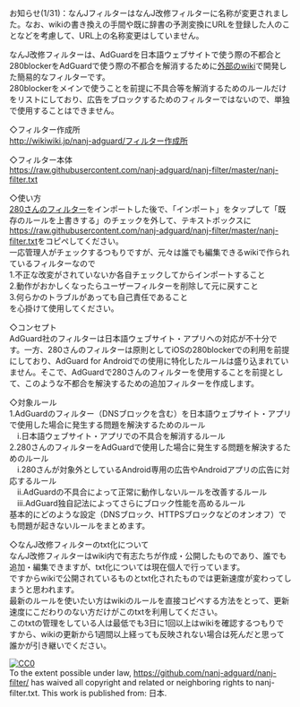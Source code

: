 <!DOCTYPE html>
<html lang="ja">
<head>
<meta http-equiv="Content-Type" content="text/html; charset=utf-8">
</head>
<body>
<p>お知らせ(1/31)：なんJフィルターはなんJ改修フィルターに名称が変更されました。なお、wikiの書き換えの手間や既に辞書の予測変換にURLを登録した人のことなどを考慮して、URL上の名称変更はしていません。</p>
<p>なんJ改修フィルターは、AdGuardを日本語ウェブサイトで使う際の不都合と280blockerをAdGuardで使う際の不都合を解消するために<a href="http://wikiwiki.jp/nanj-adguard/">外部のwiki</a>で開発した簡易的なフィルターです。<br>
280blockerをメインで使うことを前提に不具合等を解消するためのルールだけをリストにしており、広告をブロックするためのフィルターではないので、単独で使用することはできません。</p>
<p>◇フィルター作成所<br>
<a href="http://wikiwiki.jp/nanj-adguard/?%A5%D5%A5%A3%A5%EB%A5%BF%A1%BC%BA%EE%C0%AE%BD%EA">http://wikiwiki.jp/nanj-adguard/フィルター作成所</a></p>
<p>◇フィルター本体<br>
<a href="https://raw.githubusercontent.com/nanj-adguard/nanj-filter/master/nanj-filter.txt">https://raw.githubusercontent.com/nanj-adguard/nanj-filter/master/nanj-filter.txt</a></p>
<p>◇使い方<br>
<a href="https://280blocker.net/files/280blocker_adblock.txt">280さんのフィルター</a>をインポートした後で、「インポート」をタップして「既存のルールを上書きする」のチェックを外して、テキストボックスに<a href="https://raw.githubusercontent.com/nanj-adguard/nanj-filter/master/nanj-filter.txt">https://raw.githubusercontent.com/nanj-adguard/nanj-filter/master/nanj-filter.txt</a>をコピペしてください。<br>
一応管理人がチェックするつもりですが、元々は誰でも編集できるwikiで作られているフィルターなので<br>
1.不正な改変がされていないか各自チェックしてからインポートすること<br>
2.動作がおかしくなったらユーザーフィルターを削除して元に戻すこと<br>
3.何らかのトラブルがあっても自己責任であること<br>
を心掛けて使用してください。</p>
<p>◇コンセプト<br>
AdGuard社のフィルターは日本語ウェブサイト・アプリへの対応が不十分です。一方、280さんのフィルターは原則としてiOSの280blockerでの利用を前提にしており、AdGuard for Androidでの使用に特化したルールは盛り込まれていません。そこで、AdGuardで280さんのフィルターを使用することを前提として、このような不都合を解決するための追加フィルターを作成します。</p>
<p>◇対象ルール<br>
1.AdGuardのフィルター（DNSブロックを含む）を日本語ウェブサイト・アプリで使用した場合に発生する問題を解決するためのルール<br>
　i.日本語ウェブサイト・アプリでの不具合を解消するルール<br>
2.280さんのフィルターをAdGuardで使用した場合に発生する問題を解決するためのルール<br>
　i.280さんが対象外としているAndroid専用の広告やAndroidアプリの広告に対応するルール<br>
　ii.AdGuardの不具合によって正常に動作しないルールを改善するルール<br>
　iii.AdGuard独自記法によってさらにブロック性能を高めるルール<br>
基本的にどのような設定（DNSブロック、HTTPSブロックなどのオンオフ）でも問題が起きないルールをまとめます。</p>
<p>◇なんJ改修フィルターのtxt化について<br>
なんJ改修フィルターはwiki内で有志たちが作成・公開したものであり、誰でも追加・編集できますが、txt化については現在個人で行っています。<br>
ですからwikiで公開されているものとtxt化されたものでは更新速度が変わってしまうと思われます。<br>
最新のルールを使いたい方はwikiのルールを直接コピペする方法をとって、更新速度にこだわりのない方だけがこのtxtを利用してください。<br>
このtxtの管理をしている人は最低でも3日に1回以上はwikiを確認するつもりですから、wikiの更新から1週間以上経っても反映されない場合は死んだと思って誰かが引き継いでください。</p>
<p xmlns:dct="http://purl.org/dc/terms/" xmlns:vcard="http://www.w3.org/2001/vcard-rdf/3.0#">
  <a rel="license"
     href="http://creativecommons.org/publicdomain/zero/1.0/">
    <img src="http://i.creativecommons.org/p/zero/1.0/88x31.png" style="border-style: none;" alt="CC0" />
  </a>
  <br />
  To the extent possible under law,
  <a rel="dct:publisher"
     href="https://github.com/nanj-adguard/nanj-filter/">https://github.com/nanj-adguard/nanj-filter/</a>
  has waived all copyright and related or neighboring rights to
  <span property="dct:title">nanj-filter.txt</span>.
This work is published from:
<span property="vcard:Country" datatype="dct:ISO3166"
      content="JP" about="https://github.com/nanj-adguard/nanj-filter/">
  日本</span>.
</p>
</body>
</html>
